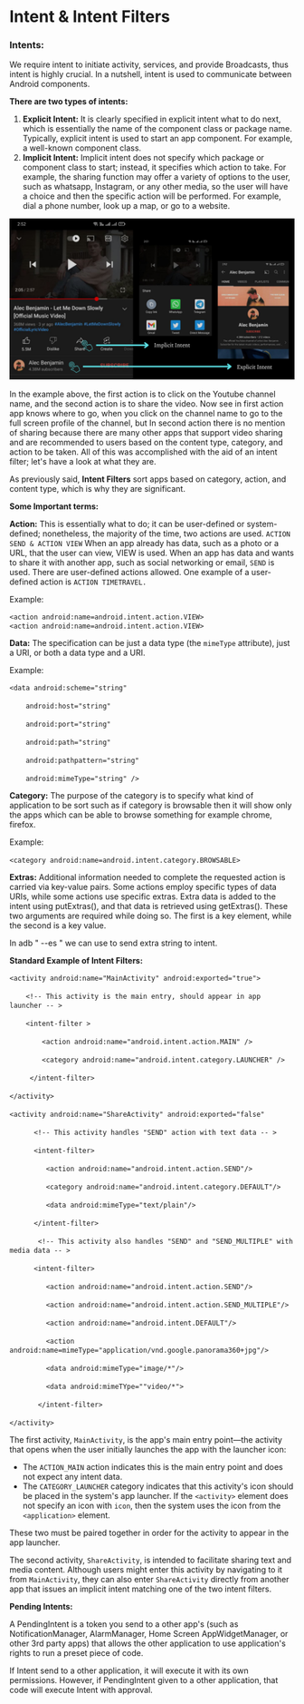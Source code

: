 # **Intent & Intent Filters** #

### **Intents:** ###

We require intent to initiate activity, services, and provide Broadcasts, thus intent is highly crucial. In a nutshell, intent is used to communicate between Android components.

**There are two types of intents:**

1. **Explicit Intent:** It is clearly specified in explicit intent what to do next, which is essentially the name of the component class or package name. Typically, explicit intent is used to start an app component. For example, a well-known component class.
2. **Implicit Intent:** Implicit intent does not specify which package or component class to start; instead, it specifies which action to take. For example, the sharing function may offer a variety of options to the user, such as whatsapp, Instagram, or any other media, so the user will have a choice and then the specific action will be performed. For example, dial a phone number, look up a map, or go to a website.

![Example of Types of Intent](<../../attachments/Android-PT-PPT (1).png>)

In the example above, the first action is to click on the Youtube channel name, and the second action is to share the video. Now see in first action app knows where to go, when you click on the channel name to go to the full screen profile of the channel, but In second action there is no mention of sharing because there are many other apps that support video sharing and are recommended to users based on the content type, category, and action to be taken. All of this was accomplished with the aid of an intent filter; let's have a look at what they are.

As previously said, **Intent Filters** sort apps based on category, action, and content type, which is why they are significant.

**Some Important terms:**

**Action:** This is essentially what to do; it can be user-defined or system-defined; nonetheless, the majority of the time, two actions are used. `ACTION SEND & ACTION VIEW` When an app already has data, such as a photo or a URL, that the user can view, VIEW is used. When an app has data and wants to share it with another app, such as social networking or email, `SEND` is used. There are user-defined actions allowed. One example of a user-defined action is `ACTION TIMETRAVEL.`

Example:
```
<action android:name=android.intent.action.VIEW>
<action android:name=android.intent.action.VIEW>
```

**Data:** The specification can be just a data type (the `mimeType` attribute), just a URI, or both a data type and a URI.

Example:
```
<data android:scheme="string"

    android:host="string"

    android:port="string"

    android:path="string"

    android:pathpattern="string"

    android:mimeType="string" />
```

**Category:** The purpose of the category is to specify what kind of application to be sort such as if category is browsable then it will show only the apps which can be able to browse something for example chrome, firefox.

Example:

`<category android:name=android.intent.category.BROWSABLE>`

**Extras:** Additional information needed to complete the requested action is carried via key-value pairs. Some actions employ specific types of data URIs, while some actions use specific extras. Extra data is added to the intent using putExtras(), and that data is retrieved using getExtras(). These two arguments are required while doing so. The first is a key element, while the second is a key value.

In adb " --es " we can use to send extra string to intent.



**Standard Example of Intent Filters:**
```
<activity android:name="MainActivity" android:exported="true">

    <!-- This activity is the main entry, should appear in app launcher -- >

    <intent-filter >

        <action android:name="android.intent.action.MAIN" />

        <category android:name="android.intent.category.LAUNCHER" />

     </intent-filter>

</activity>

<activity android:name="ShareActivity" android:exported="false"

      <!-- This activity handles "SEND" action with text data -- >

      <intent-filter>

         <action android:name="android.intent.action.SEND"/>

         <category android:name="android.intent.category.DEFAULT"/>

         <data android:mimeType="text/plain"/>

      </intent-filter>

       <!-- This activity also handles "SEND" and "SEND_MULTIPLE" with media data -- >

      <intent-filter>

         <action android:name="android.intent.action.SEND"/>

         <action android:name="android.intent.action.SEND_MULTIPLE"/>

         <action android:name="android.intent.DEFAULT"/>

         <action android:name=mimeType="application/vnd.google.panorama360+jpg"/>

         <data android:mimeType="image/*"/>

         <data android:mimeTYpe=""video/*">

       </intent-filter>

</activity>
```

The first activity, `MainActivity`, is the app's main entry point—the activity that opens when the user initially launches the app with the launcher icon:

* The `ACTION_MAIN` action indicates this is the main entry point and does not expect any intent data.
* The `CATEGORY_LAUNCHER` category indicates that this activity's icon should be placed in the system's app launcher. If the `<activity>` element does not specify an icon with `icon`, then the system uses the icon from the `<application>` element.

These two must be paired together in order for the activity to appear in the app launcher.

The second activity, `ShareActivity`, is intended to facilitate sharing text and media content. Although users might enter this activity by navigating to it from `MainActivity`, they can also enter `ShareActivity` directly from another app that issues an implicit intent matching one of the two intent filters.

**Pending Intents:**

A PendingIntent is a token you send to a other app's (such as NotificationManager, AlarmManager, Home Screen AppWidgetManager, or other 3rd party apps) that allows the other application to use  application's rights to run a preset piece of code.

If Intent send to a other application, it will execute it with its own permissions. However, if PendingIntent given to a other application, that code will execute Intent with approval.
